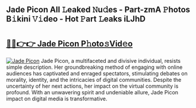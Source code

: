## Jade Picon All 𝙻eaked 𝙽u𝚍es - Part-zmA 𝙿hotos B𝚒kini 𝚅𝚒deo - Hot 𝙿art 𝙻eaks iLJhD

# <h2><a href="http://ld2o8o.urlbe.top/?page=Jade+Picon">🔗🔗👉👉 Jade Picon P𝚑oto𝚜Vid𝚎o</a></h2>

[![Jade Picon](https://i.imgur.com/eBuTRDB.gif)](http://ld2o8o.urlbe.top/?page=Jade+Picon)
Jade Picon, a multifaceted and divisive individual, resists simple description. Her groundbreaking method of engaging with online audiences has captivated and enraged spectators, stimulating debates on morality, identity, and the intricacies of digital communities. Despite the uncertainty of her next actions, her impact on the virtual community is profound. With an unwavering spirit and undeniable allure, Jade Picon impact on digital media is transformative.
